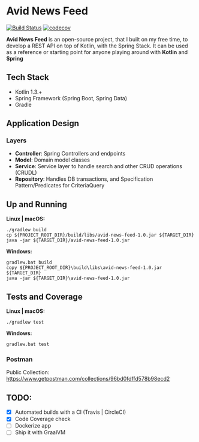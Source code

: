 # Avid News Feed 
[![Build Status](https://travis-ci.org/iobruno/avid-news-feed.svg?branch=master)](https://travis-ci.org/iobruno/avid-news-feed)
[![codecov](https://codecov.io/gh/iobruno/avid-news-feed/branch/master/graph/badge.svg)](https://codecov.io/gh/iobruno/avid-news-feed)

**Avid News Feed** is an open-source project, that I built on my free time, to develop a REST API on top of Kotlin, 
with the Spring Stack. It can be used as a reference or starting point for anyone playing around with **Kotlin** and **Spring**

## Tech Stack
- Kotlin 1.3.+
- Spring Framework (Spring Boot, Spring Data)
- Gradle

## Application Design

### Layers
- **Controller**: Spring Controllers and endpoints
- **Model**: Domain model classes
- **Service**: Service layer to handle search and other CRUD operations (CRUDL)
- **Repository**: Handles DB transactions, and Specification Pattern/Predicates for CriteriaQuery

## Up and Running 

**Linux | macOS:**
```
./gradlew build
cp ${PROJECT_ROOT_DIR}/build/libs/avid-news-feed-1.0.jar ${TARGET_DIR}
java -jar ${TARGET_DIR}/avid-news-feed-1.0.jar
```

**Windows:**
```
gradlew.bat build
copy ${PROJECT_ROOT_DIR}\build\libs\avid-news-feed-1.0.jar ${TARGET_DIR}
java -jar ${TARGET_DIR}\avid-news-feed-1.0.jar
```

## Tests and Coverage

**Linux | macOS:**
```
./gradlew test
```

**Windows:**
```
gradlew.bat test
```

### Postman

Public Collection:
https://www.getpostman.com/collections/96bd0fdffd578b98ecd2

## TODO:
- [x] Automated builds with a CI (Travis | CircleCI)
- [x] Code Coverage check
- [ ] Dockerize app
- [ ] Ship it with GraalVM
